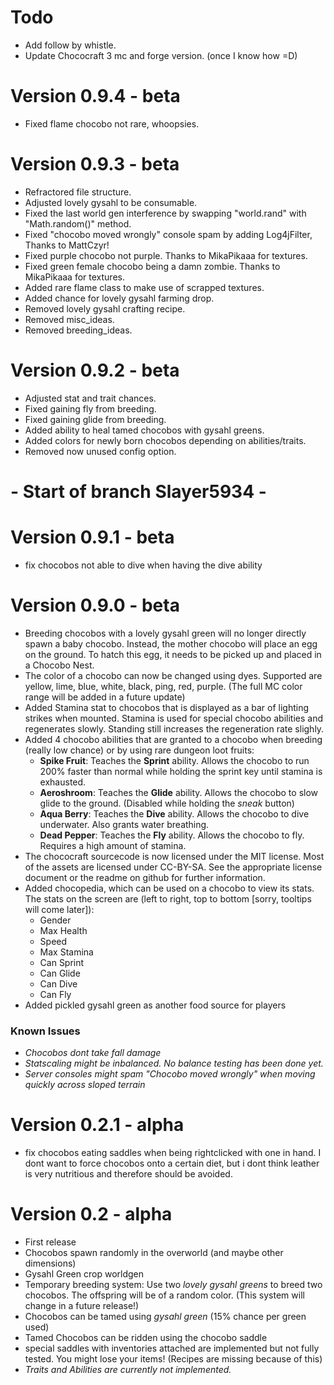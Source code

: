 # Todo
- Add follow by whistle.
- Update Chococraft 3 mc and forge version. (once I know how =D)

# Version 0.9.4 - beta
- Fixed flame chocobo not rare, whoopsies.

# Version 0.9.3 - beta
- Refractored file structure.
- Adjusted lovely gysahl to be consumable.
- Fixed the last world gen interference by swapping "world.rand" with "Math.random()" method.
- Fixed "chocobo moved wrongly" console spam by adding Log4jFilter, Thanks to MattCzyr!
- Fixed purple chocobo not purple. Thanks to MikaPikaaa for textures.
- Fixed green female chocobo being a damn zombie. Thanks to MikaPikaaa for textures.
- Added rare flame class to make use of scrapped textures.
- Added chance for lovely gysahl farming drop.
- Removed lovely gysahl crafting recipe.
- Removed misc_ideas.
- Removed breeding_ideas.

# Version 0.9.2 - beta
- Adjusted stat and trait chances.
- Fixed gaining fly from breeding.
- Fixed gaining glide from breeding.
- Added ability to heal tamed chocobos with gysahl greens.
- Added colors for newly born chocobos depending on abilities/traits.
- Removed now unused config option.

# - Start of branch Slayer5934 -

# Version 0.9.1 - beta
- fix chocobos not able to dive when having the dive ability

# Version 0.9.0 - beta
- Breeding chocobos with a lovely gysahl green will no longer directly spawn a baby chocobo. Instead, the mother chocobo will place an egg on the ground.
  To hatch this egg, it needs to be picked up and placed in a Chocobo Nest.
- The color of a chocobo can now be changed using dyes. Supported are yellow, lime, blue, white, black, ping, red, purple. (The full MC color range will be added in a future update)
- Added Stamina stat to chocobos that is displayed as a bar of lighting strikes when mounted. Stamina is used for special chocobo abilities and
  regenerates slowly. Standing still increases the regeneration rate slighly.
- Added 4 chocobo abilities that are granted to a chocobo when breeding (really low chance) or by using rare dungeon loot fruits:
  - **Spike Fruit**: Teaches the **Sprint** ability. Allows the chocobo to run 200% faster than normal while holding the sprint key until stamina is exhausted.
  - **Aeroshroom**: Teaches the **Glide** ability. Allows the chocobo to slow glide to the ground. (Disabled while holding the *sneak* button)
  - **Aqua Berry**: Teaches the **Dive** ability. Allows the chocobo to dive underwater. Also grants water breathing.
  - **Dead Pepper**: Teaches the **Fly** ability. Allows the chocobo to fly. Requires a high amount of stamina.
- The chococraft sourcecode is now licensed under the MIT license. Most of the assets are licensed under CC-BY-SA. See the appropriate license document or the readme on github for further information.
- Added chocopedia, which can be used on a chocobo to view its stats. The stats on the screen are (left to right, top to bottom [sorry, tooltips will come later]):
  - Gender
  - Max Health
  - Speed
  - Max Stamina
  - Can Sprint
  - Can Glide
  - Can Dive
  - Can Fly
- Added pickled gysahl green as another food source for players

### Known Issues
- *Chocobos dont take fall damage*
- *Statscaling might be inbalanced. No balance testing has been done yet.*
- *Server consoles might spam "Chocobo moved wrongly" when moving quickly across sloped terrain*

# Version 0.2.1 - alpha
- fix chocobos eating saddles when being rightclicked with one in hand.
  I dont want to force chocobos onto a certain diet, but i dont think
  leather is very nutritious and therefore should be avoided.

# Version 0.2 - alpha
- First release
- Chocobos spawn randomly in the overworld (and maybe other dimensions)
- Gysahl Green crop worldgen
- Temporary breeding system: Use two *lovely gysahl greens* to breed two chocobos.
  The offspring will be of a random color. (This system will change in a future release!)
- Chocobos can be tamed using *gysahl green* (15% chance per green used)
- Tamed Chocobos can be ridden using the chocobo saddle
- special saddles with inventories attached are implemented but not fully tested. You might lose your items!
  (Recipes are missing because of this)
- *Traits and Abilities are currently not implemented.*